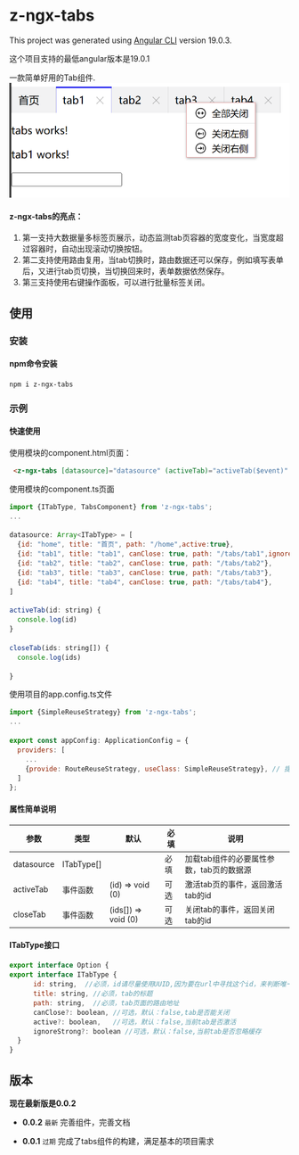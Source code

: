 # z-ngx-tabs

This project was generated using [Angular CLI](https://github.com/angular/angular-cli) version 19.0.3.

这个项目支持的最低angular版本是19.0.1

一款简单好用的Tab组件.
![img.png](img.png)

#### **z-ngx-tabs的亮点：**
1. 第一支持大数据量多标签页展示，动态监测tab页容器的宽度变化，当宽度超过容器时，自动出现滚动切换按钮。
2. 第二支持使用路由复用，当tab切换时，路由数据还可以保存，例如填写表单后，又进行tab页切换，当切换回来时，表单数据依然保存。
3. 第三支持使用右键操作面板，可以进行批量标签关闭。

## 使用

### **安装**

#### **npm命令安装**

```shell
npm i z-ngx-tabs
```


### **示例**

#### **快速使用**
使用模块的component.html页面：
```html
 <z-ngx-tabs [datasource]="datasource" (activeTab)="activeTab($event)" (closeTab)="closeTab($event)" ></z-ngx-tabs>
```
使用模块的component.ts页面
```javascript
import {ITabType, TabsComponent} from 'z-ngx-tabs';
...

datasource: Array<ITabType> = [
  {id: "home", title: "首页", path: "/home",active:true},
  {id: "tab1", title: "tab1", canClose: true, path: "/tabs/tab1",ignoreStrong:true},
  {id: "tab2", title: "tab2", canClose: true, path: "/tabs/tab2"},
  {id: "tab3", title: "tab3", canClose: true, path: "/tabs/tab3"},
  {id: "tab4", title: "tab4", canClose: true, path: "/tabs/tab4"},
]

activeTab(id: string) {
  console.log(id)
}

closeTab(ids: string[]) {
  console.log(ids)

}
```
使用项目的app.config.ts文件
```javascript
import {SimpleReuseStrategy} from 'z-ngx-tabs';
...

export const appConfig: ApplicationConfig = {
  providers: [
    ...
    {provide: RouteReuseStrategy, useClass: SimpleReuseStrategy}, // 提供z-ngx-tabs提供的路由复用策略
  ]
};
```


#### 属性简单说明
| 参数     | 类型         | 默认                  | 必填 | 说明                      |
|--------|------------|---------------------|----|-------------------------|
| datasource   | ITabType[] |                     | 必填 | 加载tab组件的必要属性参数，tab页的数据源 |
| activeTab | 事件函数       | (id) => void (0)        | 可选 | 激活tab页的事件，返回激活tab的id    |
| closeTab  | 事件函数       | (ids[]) => void (0) | 可选 | 关闭tab的事件，返回关闭tab的id     |

#### ITabType接口
```javascript
export interface Option {
export interface ITabType {
      id: string,  //必须，id请尽量使用UUID,因为要在url中寻找这个id，来判断唯一性
      title: string, //必须，tab的标题
      path: string,  //必须，tab页面的路由地址
      canClose?: boolean, //可选，默认：false,tab是否能关闭
      active?: boolean,   //可选，默认：false,当前tab是否激活
      ignoreStrong?: boolean //可选，默认：false,当前tab是否忽略缓存
  }
}
```
## 版本
**现在最新版是0.0.2**

- **0.0.2** `最新`
  完善组件，完善文档

- **0.0.1** `过期`
  完成了tabs组件的构建，满足基本的项目需求
